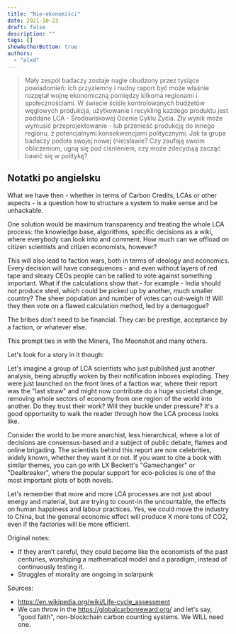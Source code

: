 ```yaml
---
title: "Nie-ekonomiści"
date: 2021-10-23
draft: false
description: ""
tags: []
showAuthorBottom: true
authors:
  - "alxd"
---
```


> Mały zespół badaczy zostaje nagle obudzony przez tysiące powiadomień: ich przyziemny i nudny raport być może właśnie rozpętał wojnę ekonomiczną pomiędzy kilkoma regionami i społecznościami. W świecie ściśle kontrolowanych budżetów węglowych produkcja, użytkowanie i recykling każdego produktu jest poddane LCA - Środowiskowej Ocenie Cyklu Życia. Zły wynik może wymusić przeprojektowanie - lub przenieść produkcję do innego regionu, z potencjalnymi konsekwencjami politycznymi. Jak ta grupa badaczy podoła swojej nowej (nie)sławie? Czy zaufają swoim obliczeniom, ugną się pod ciśnieniem, czy może zdecydują zacząć bawić się w politykę?


## Notatki po angielsku

What we have then - whether in terms of Carbon Credits, LCAs or other aspects - is a question how to structure a system to make sense and be unhackable.

One solution would be maximum transparency and treating the whole LCA process: the knowledge base, algorithms, specific decisions as a wiki, where everybody can look into and comment. How much can we offload on citizen scientists and citizen economists, however?

This will also lead to faction wars, both in terms of ideology and economics. Every decision will have consequences - and even without layers of red tape and sleazy CEOs people can be rallied to vote against something important. What if the calculations show that - for example - India should not produce steel, which could be picked up by another, much smaller country? The sheer population and number of votes can out-weigh it! Will they then vote on a flawed calculation method, led by a demagogue?

The bribes don't need to be financial. They can be prestige, acceptance by a faction, or whatever else.

This prompt ties in with the Miners, The Moonshot and many others.

Let's look for a story in it though:

Let's imagine a group of LCA scientists who just published just another analysis, being abruptly woken by their notification inboxes exploding. They were just launched on the front  lines of a faction war, where their report was the "last straw" and might now contribute do a huge societal change, removing whole sectors of economy from one region of the world into another. Do they trust their work? Will they buckle under pressure? It's a good opportunity to walk the reader through how the LCA process looks like.

Consider the world to be more anarchist, less hierarchical, where a lot of decisions are consensus-based and a subject of public debate, flames and online brigading. The scientists behind this report are now celebrities, widely known, whether they want it or not. If you want to cite a book with similar themes, you can go with LX Beckett's "Gamechanger" or "Dealbreaker", where the popular support for eco-policies is one of the most important plots of both novels.

Let's remember that more and more LCA processes are not just about energy and material, but are trying to count-in the uncountable, the effects on human happiness and labour practices. Yes, we could move the industry to China, but the general economic effect will produce X more tons of CO2, even if the factories will be more efficient.

Original notes:

- If they aren’t careful, they could become like the economists of the past centuries, worshiping a mathematical model and a paradigm, instead of continuously testing it.
- Struggles of morality are ongoing in solarpunk

Sources:

- https://en.wikipedia.org/wiki/Life-cycle_assessment
- We can throw in the https://globalcarbonreward.org/ and let's say, "good faith", non-blockchain carbon counting systems. We WILL need one.